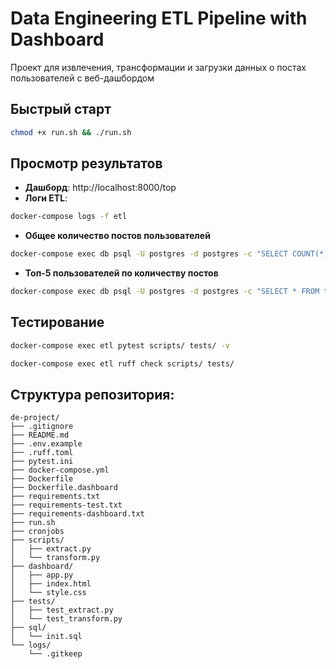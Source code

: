 # Data Engineering ETL Pipeline with Dashboard

Проект для извлечения, трансформации и загрузки данных о постах пользователей с веб-дашбордом

## Быстрый старт

```bash
chmod +x run.sh && ./run.sh
```

## Просмотр результатов

- **Дашборд**: http://localhost:8000/top
- **Логи ETL**: 
```bash
docker-compose logs -f etl
```
- **Общее количество постов пользователей** 

```bash
docker-compose exec db psql -U postgres -d postgres -c "SELECT COUNT(*) as total_posts FROM raw_users_by_posts;"
```
- **Топ-5 пользователей по количеству постов** 

```bash
docker-compose exec db psql -U postgres -d postgres -c "SELECT * FROM top_users_by_posts ORDER BY posts_cnt DESC LIMIT 5;"
```

## Тестирование

```bash
docker-compose exec etl pytest scripts/ tests/ -v
```
```bash
docker-compose exec etl ruff check scripts/ tests/
```

## Структура репозитория:
```
de-project/
├── .gitignore
├── README.md
├── .env.example
├── .ruff.toml
├── pytest.ini
├── docker-compose.yml
├── Dockerfile
├── Dockerfile.dashboard
├── requirements.txt
├── requirements-test.txt
├── requirements-dashboard.txt
├── run.sh
├── cronjobs
├── scripts/
│   ├── extract.py
│   └── transform.py
├── dashboard/
│   ├── app.py
│   ├── index.html
│   └── style.css
├── tests/
│   ├── test_extract.py
│   └── test_transform.py
├── sql/
│   └── init.sql
└── logs/
    └── .gitkeep
```
